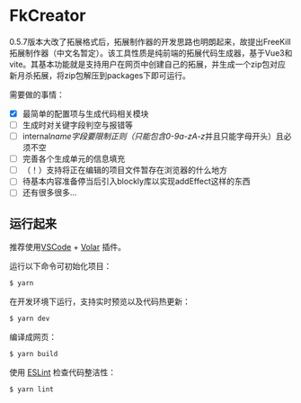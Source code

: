 # FkCreator

0.5.7版本大改了拓展格式后，拓展制作器的开发思路也明朗起来，故提出FreeKill拓展制作器（中文名暂定）。该工具性质是纯前端的拓展代码生成器，基于Vue3和vite。其基本功能就是支持用户在网页中创建自己的拓展，并生成一个zip包对应新月杀拓展，将zip包解压到packages下即可运行。

需要做的事情：

- [x] 最简单的配置项与生成代码相关模块
- [ ] 生成时对关键字段判空与报错等
- [ ] internal*name字段要限制正则（只能包含0-9a-zA-z*并且只能字母开头）且必须不空
- [ ] 完善各个生成单元的信息填充
- [ ] （！）支持将正在编辑的项目文件暂存在浏览器的什么地方
- [ ] 待基本内容准备停当后引入blockly库以实现addEffect这样的东西
- [ ] 还有很多很多...

## 运行起来

推荐使用[VSCode](https://code.visualstudio.com/) + [Volar](https://marketplace.visualstudio.com/items?itemName=Vue.volar)
插件。

运行以下命令可初始化项目：

```sh
$ yarn
```

在开发环境下运行，支持实时预览以及代码热更新：

```sh
$ yarn dev
```

编译成网页：

```sh
$ yarn build
```

使用 [ESLint](https://eslint.org/) 检查代码整洁性：

```sh
$ yarn lint
```

